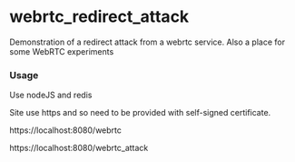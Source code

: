 webrtc_redirect_attack
================

Demonstration of a redirect attack from a webrtc service.
Also a place for some WebRTC experiments

### Usage
Use nodeJS and redis

Site use https and so need to be provided with self-signed certificate.

https://localhost:8080/webrtc

https://localhost:8080/webrtc_attack
